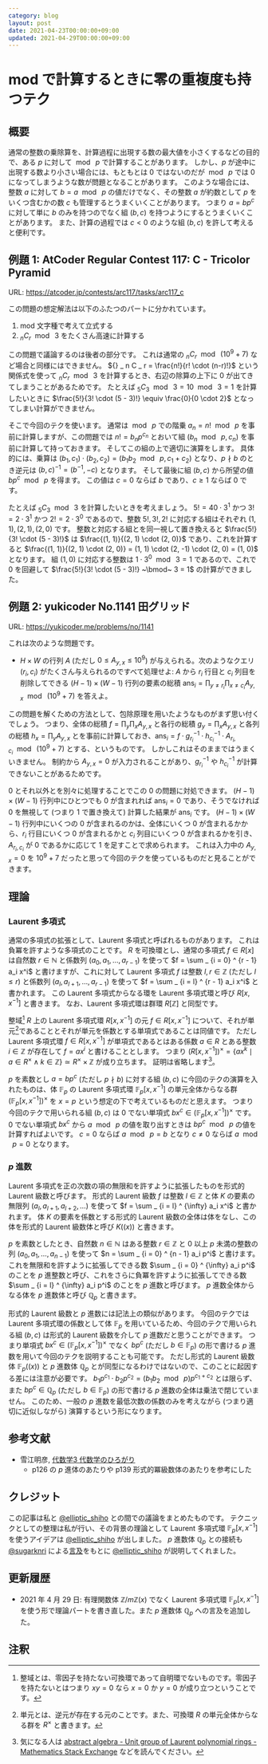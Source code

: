 ```yaml
---
category: blog
layout: post
date: 2021-04-23T00:00:00+09:00
updated: 2021-04-29T00:00:00+09:00
---
```


# mod で計算するときに零の重複度も持つテク

## 概要

通常の整数の乗除算を、計算過程に出現する数の最大値を小さくするなどの目的で、ある $p$ に対して $\bmod~ p$ で計算することがあります。
しかし、$p$ が途中に出現する数より小さい場合には、もともとは $0$ ではないのだが $\bmod~ p$ では $0$ になってしまうような数が問題となることがあります。
このような場合には、整数 $a$ に対して $b = a ~\bmod~ p$ の値だけでなく、その整数 $a$ が約数として $p$ をいくつ含むかの数 $c$ も管理するとうまくいくことがあります。
つまり $a = b p^c$ に対して単に $b$ のみを持つのでなく組 $(b, c)$ を持つようにするとうまくいくことがあります。
また、計算の過程では $c \lt 0$ のような組 $(b, c)$ を許して考えると便利です。


## 例題 1: AtCoder Regular Contest 117: C - Tricolor Pyramid

URL: <https://atcoder.jp/contests/arc117/tasks/arc117_c>

この問題の想定解法は以下のふたつのパートに分かれています。

1.  mod 文字種で考えて立式する
2.  ${} _ n C _ r ~\bmod~ 3$ をたくさん高速に計算する

この問題で議論するのは後者の部分です。
これは通常の ${} _ n C _ r ~\bmod~ (10^9+7)$ など場合と同様にはできません。
${} _ n C _ r = \frac{n!}{r! \cdot (n-r)!}$ という関係式を使って ${} _ n C _ r ~\bmod~ 3$ を計算するとき、右辺の除算の上下に $0$ が出てきてしまうことがあるためです。
たとえば ${} _ 5 C _ 3 ~\bmod~ 3 = 10 ~\bmod~ 3 = 1$ を計算したいときに $\frac{5!}{3! \cdot (5 - 3)!} \equiv \frac{0}{0 \cdot 2}$ となってしまい計算ができません。

そこで今回のテクを使います。
通常は $\bmod~ p$ での階乗 $a_n = n! ~\bmod~ p$ を事前に計算しますが、この問題では $n! = b_n p^{c_n}$ とおいて組 $(b_n ~\bmod~ p, c_n)$ を事前に計算して持っておきます。
そしてこの組の上で適切に演算をします。
具体的には、乗算は $(b_1, c_1) \cdot (b_2, c_2) = (b_1 b_2 ~\bmod~ p, c_1 + c_2)$ となり、$p \nmid b$ のとき逆元は $(b, c)^{-1} = (b^{-1}, - c)$ となります。
そして最後に組 $(b, c)$ から所望の値 $b p^c ~\bmod~ p$ を得ます。
この値は $c = 0$ ならば $b$ であり、$c \ge 1$ ならば $0$ です。

たとえば ${} _ 5 C _ 3  ~\bmod~ 3$ を計算したいときを考えましょう。
$5! = 40 \cdot 3^1$ かつ $3! = 2 \cdot 3^1$ かつ $2! = 2 \cdot 3^0$ であるので、整数 $5!, 3!, 2!$ に対応する組はそれぞれ $(1, 1), (2, 1), (2, 0)$ です。
整数と対応する組とを同一視して置き換えると $\frac{5!}{3! \cdot (5 - 3)!}$ は $\frac{(1, 1)}{(2, 1) \cdot (2, 0)}$ であり、これを計算すると $\frac{(1, 1)}{(2, 1) \cdot (2, 0)} = (1, 1) \cdot (2, -1) \cdot (2, 0) = (1, 0)$ となります。
組 $(1, 0)$ に対応する整数は $1 \cdot 3^0 ~\bmod~ 3 = 1$ であるので、これで $0$ を回避して $\frac{5!}{3! \cdot (5 - 3)!} ~\bmod~ 3 = 1$ の計算ができました。

## 例題 2: yukicoder No.1141 田グリッド

URL: <https://yukicoder.me/problems/no/1141>

これは次のような問題です。

-   $H \times W$ の行列 $A$ (ただし $0 \le A _ {y, x} \le 10^9$) が与えられる。次のようなクエリ $(r_i, c_i)$ がたくさん与えられるのですべて処理せよ: $A$ から $r_i$ 行目と $c_i$ 列目を削除してできる $(H - 1) \times (W - 1)$ 行列の要素の総積 $\mathrm{ans} _ i = \prod _ {y \ne r_i} \prod _ {x \ne c_i} A _ {y, x} ~\bmod~ (10^9+7)$ を答えよ。

この問題を解くための方法として、包除原理を用いたようなものがまず思い付くでしょう。
つまり、全体の総積 $f = \prod _ y \prod _ x A _ {y, x}$ と各行の総積 $g_y = \prod _ x A _ {y, x}$ と各列の総積 $h_x = \prod _ y A _ {y, x}$ とを事前に計算しておき、$\mathrm{ans} _ i = f \cdot g _ {r_i} ^ {-1} \cdot h _ {c_i} ^ {-1} \cdot A _ {r_i, c_i} ~\bmod~ (10^9+7)$ とする、というものです。
しかしこれはそのままではうまくいきません。
制約から $A _ {y, x} = 0$ が入力されることがあり、$g _ {r_i} ^ {-1}$ や $h _ {c_i} ^ {-1}$ が計算できないことがあるためです。

$0$ とそれ以外とを別々に処理することでこの $0$ の問題に対処できます。
$(H - 1) \times (W - 1)$ 行列中にひとつでも $0$ が含まれれば $\mathrm{ans} _ i = 0$ であり、そうでなければ $0$ を無視して (つまり $1$ で置き換えて) 計算した結果が $\mathrm{ans} _ i$ です。
$(H - 1) \times (W - 1)$ 行列中にいくつの $0$ が含まれるのかは、全体にいくつ $0$ が含まれるかから、$r_i$ 行目にいくつ $0$ が含まれるかと $c_i$ 列目にいくつ $0$ が含まれるかを引き、$A _ {r_i, c_i}$ が $0$ であるかに応じて $1$ を足すことで求められます。
これは入力中の $A _ {y, x} = 0$ を $10^9 + 7$ だったと思って今回のテクを使っているものだと見ることができます。


## 理論

### Laurent 多項式

通常の多項式の拡張として、Laurent 多項式と呼ばれるものがあります。
これは負冪を許すような多項式のことです。
$R$ を可換環とし、通常の多項式 $f \in R \lbrack x \rbrack$ は自然数 $r \in \mathbb{N}$ と係数列 $(a_0, a _ 1, \dots, a _ {r - 1})$ を使って $f = \sum _ {i = 0} ^ {r - 1} a_i x^i$ と書けますが、これに対して Laurent 多項式 $f$ は整数 $l, r \in \mathbb{Z}$ (ただし $l \le r$) と係数列 $(a_l, a _ {l + 1}, \dots, a _ {r - 1})$ を使って $f = \sum _ {i = l} ^ {r - 1} a_i x^i$ と書かれます。
この Laurent 多項式からなる環を Laurent 多項式環と呼び $R \lbrack x, x^{-1} \rbrack$ と書きます。
なお、Laurent 多項式環は群環 $R \lbrack \mathbb{Z} \rbrack$ と同型です。

整域[^domain] $R$ 上の Laurent 多項式環 $R \lbrack x, x^{-1} \rbrack$ の元 $f \in R \lbrack x, x^{-1} \rbrack$ について、それが単元[^unit]であることとそれが単元を係数とする単項式であることは同値です。
ただし Laurent 多項式環 $f \in R \lbrack x, x^{-1} \rbrack$ が単項式であるとはある係数 $a \in R$ とある整数 $i \in \mathbb{Z}$ が存在して $f = a x^i$ と書けることとします。
つまり $(R \lbrack x, x^{-1} \rbrack)^{\times} = \lbrace a x^k \mid a \in R^{\times} \wedge k \in \mathbb{Z} \rbrace \simeq R^{\times} \times \mathbb{Z}$ が成り立ちます。
証明は省略します[^proof]。

$p$ を素数とし $a = b p^c$ (ただし $p \nmid b$) に対する組 $(b, c)$ に今回のテクの演算を入れたものは、体 $\mathbb{F} _ p$ の Laurent 多項式環 $\mathbb{F} _ p \lbrack x, x^{-1} \rbrack$ の単元全体からなる群 $(\mathbb{F} _ p\lbrack x, x^{-1} \rbrack)^{\times}$ を $x = p$ という想定の下で考えているものだと思えます。
つまり今回のテクで用いられる組 $(b, c)$ は $0$ でない単項式 $b x^c \in (\mathbb{F} _ p\lbrack x, x^{-1} \rbrack)^{\times}$ です。
$0$ でない単項式 $b x^c$ から $a ~\bmod~ p$ の値を取り出すときは $b p^c ~\bmod~ p$ の値を計算すればよいです。
$c = 0$ ならば $a ~\bmod~ p = b$ となり $c \ne 0$ ならば $a ~\bmod~ p = 0$ となります。


### $p$ 進数

Laurent 多項式を正の次数の項の無限和を許すように拡張したものを形式的 Laurent 級数と呼びます。
形式的 Laurent 級数 $f$ は整数 $l \in \mathbb{Z}$ と体 $K$ の要素の無限列 $(a_l, a _ {l+1}, a _ {l+2}, \dots)$ を使って $f = \sum _ {i = l} ^ {\infty} a_i x^i$ と書かれます。
体 $K$ の要素を係数とする形式的 Laurent 級数の全体は体をなし、この体を形式的 Laurent 級数体と呼び $K((x))$ と書きます。

$p$ を素数としたとき、自然数 $n \in \mathbb{N}$ はある整数 $r \in \mathbb{Z}$ と $0$ 以上 $p$ 未満の整数の列 $(a_0, a_1, \dots, a _ {n-1})$ を使って $n = \sum _ {i = 0} ^ {n - 1} a_i p^i$ と書けます。
これを無限和を許すように拡張してできる数 $\sum _ {i = 0} ^ {\infty} a_i p^i$ のことを $p$ 進整数と呼び、これをさらに負冪を許すように拡張してできる数 $\sum _ {i = l} ^ {\infty} a_i p^i$ のことを $p$ 進数と呼びます。
$p$ 進数全体からなる体を $p$ 進数体と呼び $\mathbb{Q} _ p$ と書きます。

形式的 Laurent 級数と $p$ 進数には記法上の類似があります。
今回のテクでは Laurent 多項式環の係数として体 $\mathbb{F} _ p$ を用いているため、今回のテクで用いられる組 $(b, c)$ は形式的 Laurent 級数を介して $p$ 進数だと思うことができます。
つまり単項式 $b x^c \in (\mathbb{F} _ p\lbrack x, x^{-1} \rbrack)^{\times}$ でなく $b p^c$ (ただし $b \in \mathbb{F} _ p$) の形で書ける $p$ 進数を用いて今回のテクを説明することも可能です。
ただし形式的 Laurent 級数体 $\mathbb{F} _ p ((x))$ と $p$ 進数体 $\mathbb{Q} _ p$ とが同型になるわけではないので、このことに起因する差には注意が必要です。
$b_1 p^{c_1} \cdot b_2 p^{c_2} = (b_1 b_2 ~\bmod~ p) p^{c_1 + c_2}$ とは限らず、また $b p^c \in \mathbb{Q} _ p$ (ただし $b \in \mathbb{F} _ p$) の形で書ける $p$ 進数の全体は乗法で閉じていません。
このため、一般の $p$ 進数を最低次数の係数のみを考えながら (つまり適切に近似しながら) 演算するという形になります。


## 参考文献

-   雪江明彦, [代数学3 代数学のひろがり](https://www.amazon.co.jp/dp/4535786615)
    -   p126 の $p$ 進体のあたりや p139 形式的冪級数体のあたりを参考にした


## クレジット

この記事は私と [@elliptic_shiho](https://twitter.com/elliptic_shiho) との間での議論をまとめたものです。
テクニックとしての整理は私が行い、その背景の理論として Laurent 多項式環 $\mathbb{F} _ p \lbrack x, x^{-1} \rbrack$ を使うアイデアは [@elliptic_shiho](https://twitter.com/elliptic_shiho) が出しました。
$p$ 進数体 $\mathbb{Q} _ p$ との接続も [@sugarknri](https://twitter.com/sugarknri) による[言及](https://twitter.com/sugarknri/status/1385421416825163778)をもとに [@elliptic_shiho](https://twitter.com/elliptic_shiho) が説明してくれました。


## 更新履歴

-   2021 年 4 月 29 日: 有理関数体 $\mathbb{Z}/m\mathbb{Z}(x)$ でなく Laurent 多項式環 $\mathbb{F} _ p \lbrack x, x^{-1} \rbrack$ を使う形で理論パートを書き直した。また $p$ 進数体 $\mathbb{Q} _ p$ への言及を追加した。


## 注釈

[^domain]: 整域とは、零因子を持たない可換環であって自明環でないものです。零因子を持たないとはつまり $xy = 0$ なら $x = 0$ か $y = 0$ が成り立つということです。
[^unit]: 単元とは、逆元が存在する元のことです。また、可換環 $R$ の単元全体からなる群を $R^{\times}$ と書きます。
[^proof]: 気になる人は [abstract algebra - Unit group of Laurent polynomial rings - Mathematics Stack Exchange](https://math.stackexchange.com/questions/1423274/unit-group-of-laurent-polynomial-rings) などを読んでください。

